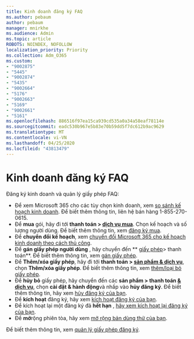 ```yaml
---
title: Kinh doanh đăng ký FAQ
ms.author: pebaum
author: pebaum
manager: mnirkhe
ms.audience: Admin
ms.topic: article
ROBOTS: NOINDEX, NOFOLLOW
localization_priority: Priority
ms.collection: Adm_O365
ms.custom:
- "9002875"
- "5445"
- "9002874"
- "5435"
- "9002664"
- "5176"
- "9002663"
- "5169"
- "9002661"
- "5161"
ms.openlocfilehash: 886516f97ea15ca939cd535a0a34a58eaf78114e
ms.sourcegitcommit: eadc530b967e5b83e70b59dd5f7dc612b9ac9629
ms.translationtype: MT
ms.contentlocale: vi-VN
ms.lasthandoff: 04/25/2020
ms.locfileid: "43813479"
---
```

# <a name="business-subscription-faq"></a>Kinh doanh đăng ký FAQ

Đăng ký kinh doanh và quản lý giấy phép FAQ:

- Để xem Microsoft 365 cho các tùy chọn kinh doanh, xem [so sánh kế hoạch kinh doanh](https://www.microsoft.com/microsoft-365/compare-all-microsoft-365-products?&activetab=tab:primaryr2). Để biết thêm thông tin, liên hệ bán hàng 1-855-270-0615.
- Để **mua** gói, hãy đi tới **thanh toán > [dịch vụ mua](https://go.microsoft.com/fwlink/p/?linkid=868433)**. Chọn kế hoạch và số lượng người dùng. Để biết thêm thông tin, xem [đăng ký mua](https://docs.microsoft.com/microsoft-365/commerce/buy-another-subscription?view=o365-worldwide).
- Để **chuyển đổi kế hoạch**, xem [chuyển đổi Microsoft 365 cho kế hoạch kinh doanh theo cách thủ công](https://docs.microsoft.com/microsoft-365/commerce/subscriptions/switch-plans-manually?view=o365-worldwide).
- Để **gán giấy phép người dùng** , hãy chuyển đến ** [giấy phép](https://go.microsoft.com/fwlink/p/?linkid=842264)> thanh toán**. Để biết thêm thông tin, xem [gán giấy phép](https://docs.microsoft.com/microsoft-365/admin/manage/assign-licenses-to-users?view=o365-worldwide).
- Để **Thêm/xóa giấy phép**, hãy đi tới **thanh toán > [sản phẩm & dịch vụ](https://go.microsoft.com/fwlink/p/?linkid=842054)**, chọn **Thêm/xóa giấy phép**. Để biết thêm thông tin, xem [thêm/loại bỏ giấy phép](https://docs.microsoft.com/microsoft-365/commerce/licenses/buy-licenses?view=o365-worldwide#add-or-remove-licenses-for-your-business-subscription).
- Để **hủy bỏ** giấy phép, hãy chuyển đến các **sản phẩm > thanh toán [& dịch vụ](https://go.microsoft.com/fwlink/p/?linkid=842054)**, chọn **cài đặt & hành động**và nhấp vào **hủy đăng ký**. Để biết thêm thông tin, hãy xem [hủy đăng ký của bạn](https://docs.microsoft.com/office365/admin/subscriptions-and-billing/cancel-your-subscription).
- Để **kích hoạt** đăng ký, hãy xem [kích hoạt đăng ký của bạn](https://docs.microsoft.com/alchemyinsights/activate-your-office-365-subscription).
- Để kích hoạt lại một đăng ký đã **hết hạn** , [hãy xem kích hoạt lại đăng ký của bạn](https://docs.microsoft.com/alchemyinsights/reactivate-your-subscription).
- Để **mở**rộng phiên tòa, hãy xem [mở rộng bản dùng thử của bạn](https://docs.microsoft.com/alchemyinsights/extend-your-trial-for-office-365-for-business).

Để biết thêm thông tin, xem [quản lý giấy phép đăng ký](https://docs.microsoft.com/microsoft-365/commerce/licenses/buy-licenses?view=o365-worldwide#add-or-remove-licenses-for-your-business-subscription).
